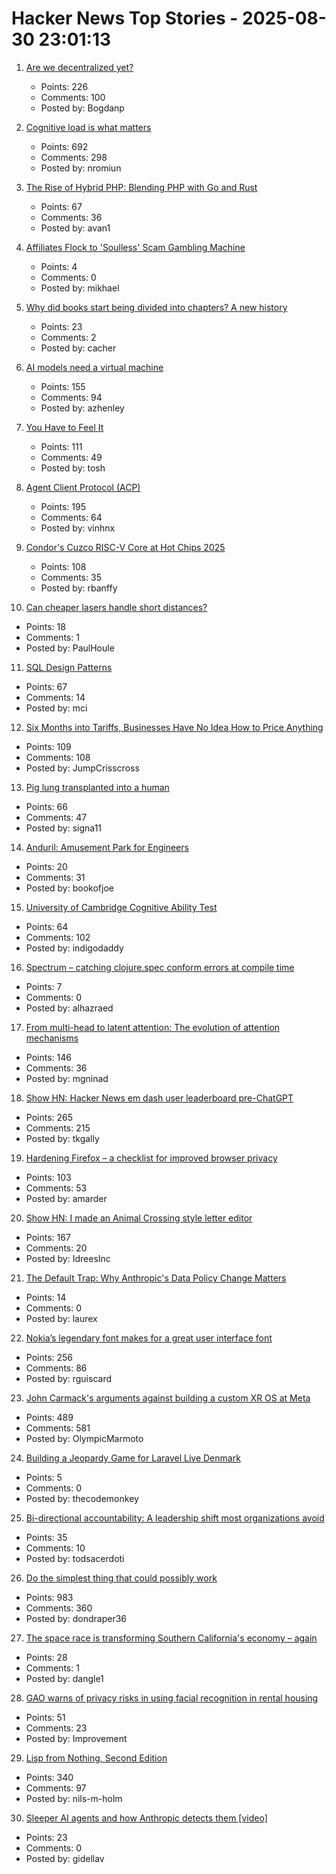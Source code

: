 # Hacker News Top Stories - 2025-08-30 23:01:13

1. [Are we decentralized yet?](https://arewedecentralizedyet.online/)
   - Points: 226
   - Comments: 100
   - Posted by: Bogdanp

2. [Cognitive load is what matters](https://github.com/zakirullin/cognitive-load)
   - Points: 692
   - Comments: 298
   - Posted by: nromiun

3. [The Rise of Hybrid PHP: Blending PHP with Go and Rust](https://yekdeveloper.com/p/4-the-rise-of-hybrid-php)
   - Points: 67
   - Comments: 36
   - Posted by: avan1

4. [Affiliates Flock to 'Soulless' Scam Gambling Machine](https://krebsonsecurity.com/2025/08/affiliates-flock-to-soulless-scam-gambling-machine/)
   - Points: 4
   - Comments: 0
   - Posted by: mikhael

5. [Why did books start being divided into chapters? A new history](https://sydneyreviewofbooks.com/reviews/just-a-little-longer)
   - Points: 23
   - Comments: 2
   - Posted by: cacher

6. [AI models need a virtual machine](https://blog.sigplan.org/2025/08/29/ai-models-need-a-virtual-machine/)
   - Points: 155
   - Comments: 94
   - Posted by: azhenley

7. [You Have to Feel It](https://mitchellh.com/writing/feel-it)
   - Points: 111
   - Comments: 49
   - Posted by: tosh

8. [Agent Client Protocol (ACP)](https://agentclientprotocol.com/overview/introduction)
   - Points: 195
   - Comments: 64
   - Posted by: vinhnx

9. [Condor's Cuzco RISC-V Core at Hot Chips 2025](https://chipsandcheese.com/p/condors-cuzco-risc-v-core-at-hot)
   - Points: 108
   - Comments: 35
   - Posted by: rbanffy

10. [Can cheaper lasers handle short distances?](https://semiengineering.com/can-cheaper-lasers-handle-short-distances/)
   - Points: 18
   - Comments: 1
   - Posted by: PaulHoule

11. [SQL Design Patterns](https://vadimtropashko.wordpress.com/%e2%80%9csql-design-patterns%e2%80%9d-book/about/)
   - Points: 67
   - Comments: 14
   - Posted by: mci

12. [Six Months into Tariffs, Businesses Have No Idea How to Price Anything](https://www.wsj.com/business/retail/trump-tariff-business-price-impact-37b630c8)
   - Points: 109
   - Comments: 108
   - Posted by: JumpCrisscross

13. [Pig lung transplanted into a human](https://www.sciencealert.com/pig-lung-transplanted-into-a-human-in-major-scientific-first)
   - Points: 66
   - Comments: 47
   - Posted by: signa11

14. [Anduril: Amusement Park for Engineers](https://joincolossus.com/article/the-amusement-park-for-engineers/)
   - Points: 20
   - Comments: 31
   - Posted by: bookofjoe

15. [University of Cambridge Cognitive Ability Test](https://planning.e-psychometrics.com/test/icar60)
   - Points: 64
   - Comments: 102
   - Posted by: indigodaddy

16. [Spectrum – catching clojure.spec conform errors at compile time](https://github.com/arohner/spectrum)
   - Points: 7
   - Comments: 0
   - Posted by: alhazraed

17. [From multi-head to latent attention: The evolution of attention mechanisms](https://vinithavn.medium.com/from-multi-head-to-latent-attention-the-evolution-of-attention-mechanisms-64e3c0505f24)
   - Points: 146
   - Comments: 36
   - Posted by: mgninad

18. [Show HN: Hacker News em dash user leaderboard pre-ChatGPT](https://www.gally.net/miscellaneous/hn-em-dash-user-leaderboard.html)
   - Points: 265
   - Comments: 215
   - Posted by: tkgally

19. [Hardening Firefox – a checklist for improved browser privacy](https://andrewmarder.net/firefox/)
   - Points: 103
   - Comments: 53
   - Posted by: amarder

20. [Show HN: I made an Animal Crossing style letter editor](https://acmail.idreesinc.com)
   - Points: 167
   - Comments: 20
   - Posted by: IdreesInc

21. [The Default Trap: Why Anthropic's Data Policy Change Matters](https://natesnewsletter.substack.com/p/the-default-trap-why-anthropics-data)
   - Points: 14
   - Comments: 0
   - Posted by: laurex

22. [Nokia’s legendary font makes for a great user interface font](https://www.osnews.com/story/143222/it-turns-out-nokias-legendary-font-makes-for-a-great-general-user-interface-font/)
   - Points: 256
   - Comments: 86
   - Posted by: rguiscard

23. [John Carmack's arguments against building a custom XR OS at Meta](https://twitter.com/ID_AA_Carmack/status/1961172409920491849)
   - Points: 489
   - Comments: 581
   - Posted by: OlympicMarmoto

24. [Building a Jeopardy Game for Laravel Live Denmark](https://www.geocod.io/code-and-coordinates/2025-08-27-building-laravel-jeopardy/)
   - Points: 5
   - Comments: 0
   - Posted by: thecodemonkey

25. [Bi-directional accountability: A leadership shift most organizations avoid](https://www.alnewkirk.com/bidirectional-accountability/)
   - Points: 35
   - Comments: 10
   - Posted by: todsacerdoti

26. [Do the simplest thing that could possibly work](https://www.seangoedecke.com/the-simplest-thing-that-could-possibly-work/)
   - Points: 983
   - Comments: 360
   - Posted by: dondraper36

27. [The space race is transforming Southern California's economy – again](https://www.latimes.com/business/story/2025-08-28/how-the-new-space-economy-is-transforming-southern-california)
   - Points: 28
   - Comments: 1
   - Posted by: dangle1

28. [GAO warns of privacy risks in using facial recognition in rental housing](https://files.gao.gov/reports/GAO-25-107196/index.html)
   - Points: 51
   - Comments: 23
   - Posted by: Improvement

29. [Lisp from Nothing, Second Edition](http://t3x.org/lfn/index.html)
   - Points: 340
   - Comments: 97
   - Posted by: nils-m-holm

30. [Sleeper AI agents and how Anthropic detects them [video]](https://www.youtube.com/watch?v=Z3WMt_ncgUI)
   - Points: 23
   - Comments: 0
   - Posted by: gidellav

